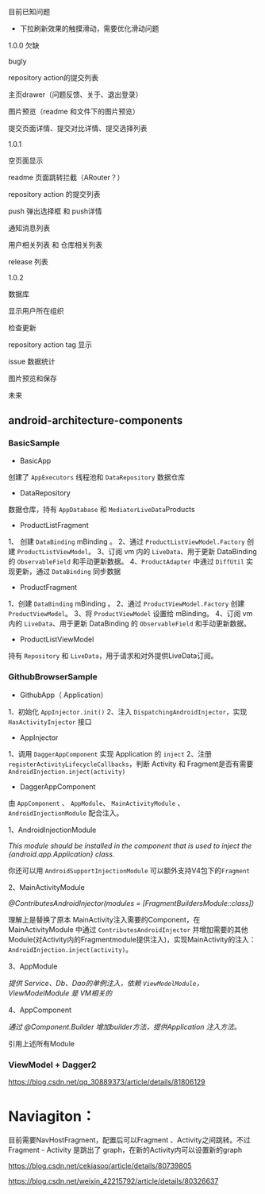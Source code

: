 




目前已知问题

* 下拉刷新效果的触摸滑动，需要优化滑动问题

1.0.0 欠缺

bugly

repository action的提交列表

主页drawer（问题反馈、关于、退出登录）

图片预览（readme 和文件下的图片预览）

提交页面详情、提交对比详情、提交选择列表

1.0.1

空页面显示

readme 页面跳转拦截（ARouter？）

repository action 的提交列表

push 弹出选择框 和 push详情

通知消息列表

用户相关列表 和 仓库相关列表

release 列表


1.0.2

数据库

显示用户所在组织

检查更新

repository action tag 显示

issue 数据统计

图片预览和保存


未来









































## android-architecture-components

### BasicSample

* BasicApp 

创建了 `AppExecutors` 线程池和 `DataRepository` 数据仓库

* DataRepository

数据仓库，持有 `AppDatabase`  和 `MediatorLiveData`Products

* ProductListFragment

1、 创建 `DataBinding`  mBinding 。
2、通过 `ProductListViewModel.Factory`  创建 `ProductListViewModel`。
3、订阅 vm 内的 `LiveData`、用于更新 DataBinding 的 `ObservableField` 和手动更新数据。
4、`ProductAdapter` 中通过 `DiffUtil` 实现更新，通过  `DataBinding` 同步数据

* ProductFragment

1、创建 `DataBinding`  mBinding 。
2、通过 `ProductViewModel.Factory`  创建 `ProductViewModel`。
3、将 `ProductViewModel` 设置给 mBinding。
4、订阅 vm 内的 `LiveData`、用于更新 DataBinding 的 `ObservableField` 和手动更新数据。

* ProductListViewModel

持有 `Repository` 和 `LiveData`，用于请求和对外提供LiveData订阅。

### GithubBrowserSample

* GithubApp（ Application）

1、初始化 `AppInjector.init()` 
2、注入 `DispatchingAndroidInjector`，实现 `HasActivityInjector` 接口

* AppInjector

1、调用 `DaggerAppComponent` 实现 Application 的 `inject`
2、注册 `registerActivityLifecycleCallbacks`，判断 Activity 和 Fragment是否有需要` AndroidInjection.inject(activity)`

* DaggerAppComponent

由 `AppComponent` 、 `AppModule`、 `MainActivityModule` 、`AndroidInjectionModule` 配合注入。

1、AndroidInjectionModule 

*This module should be installed in the component that is used to inject the {android.app.Application} class.*

你还可以用 `AndroidSupportInjectionModule` 可以额外支持V4包下的`Fragment`

2、MainActivityModule

*@ContributesAndroidInjector(modules = [FragmentBuildersModule::class])*

理解上是替换了原本 MainActivity注入需要的Component，在 MainActivityModule 中通过 `ContributesAndroidInjector` 并增加需要的其他Module(对Activity内的Fragmentmodule提供注入)，实现MainActivity的注入：`AndroidInjection.inject(activity)`。

3、AppModule

*提供 Service、Db、Dao的单例注入，依赖 `ViewModelModule`，
ViewModelModule 是 VM相关的*

4、AppComponent 

*通过 @Component.Builder 增加builder方法，提供Application 注入方法。*

引用上述所有Module





### ViewModel + Dagger2

https://blog.csdn.net/qq_30889373/article/details/81806129






# Naviagiton：



目前需要NavHostFragment，配置后可以Fragment 、Activity之间跳转。不过Fragment - Activity 是跳出了 graph，在新的Activity内可以设置新的graph

https://blog.csdn.net/cekiasoo/article/details/80739805

https://blog.csdn.net/weixin_42215792/article/details/80326637